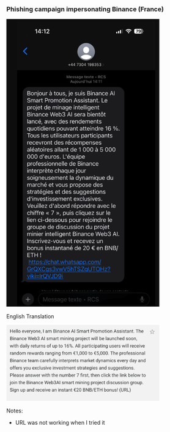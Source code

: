 ### Phishing campaign impersonating Binance (France)

<img
src="https://github.com/thequietlife/phishing-analysis/blob/01981b64754127a959aa6ea8cfeff89567cc4238/images/binance.png"
alt="SMS supposedly from Binance" width="400"/>

English Translation

<img
src="https://github.com/thequietlife/phishing-analysis/blob/198f0cb3152d71402ce962d8222fecf2e45cc4bb/images/Binance%20English%20translation.png"
alt="English translation of Binance SMS" width="400"/>

Notes:
* URL was not working when I tried it
